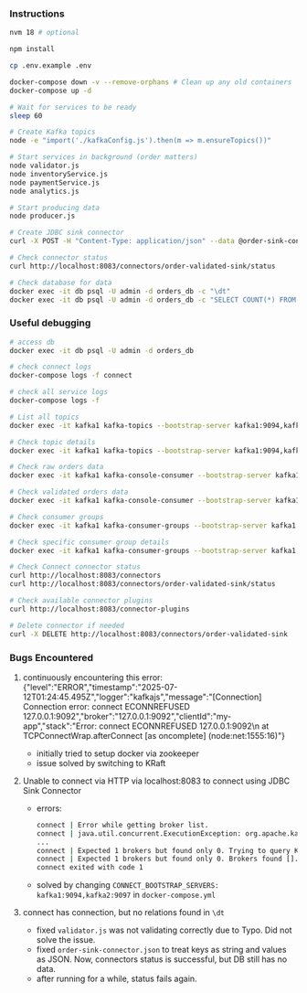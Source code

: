 ### Instructions

```bash
nvm 18 # optional

npm install

cp .env.example .env

docker-compose down -v --remove-orphans # Clean up any old containers
docker-compose up -d

# Wait for services to be ready
sleep 60

# Create Kafka topics
node -e "import('./kafkaConfig.js').then(m => m.ensureTopics())"

# Start services in background (order matters)
node validator.js
node inventoryService.js
node paymentService.js
node analytics.js

# Start producing data
node producer.js

# Create JDBC sink connector
curl -X POST -H "Content-Type: application/json" --data @order-sink-connector.json http://localhost:8083/connectors

# Check connector status
curl http://localhost:8083/connectors/order-validated-sink/status

# Check database for data
docker exec -it db psql -U admin -d orders_db -c "\dt"
docker exec -it db psql -U admin -d orders_db -c "SELECT COUNT(*) FROM orders_validated;"
```

### Useful debugging

```bash
# access db
docker exec -it db psql -U admin -d orders_db

# check connect logs
docker-compose logs -f connect

# check all service logs
docker-compose logs -f

# List all topics
docker exec -it kafka1 kafka-topics --bootstrap-server kafka1:9094,kafka2:9097 --list

# Check topic details
docker exec -it kafka1 kafka-topics --bootstrap-server kafka1:9094,kafka2:9097 --describe --topic orders.validated

# Check raw orders data
docker exec -it kafka1 kafka-console-consumer --bootstrap-server kafka1:9094,kafka2:9097 --topic orders.raw --from-beginning --max-messages 5

# Check validated orders data
docker exec -it kafka1 kafka-console-consumer --bootstrap-server kafka1:9094,kafka2:9097 --topic orders.validated --from-beginning --max-messages 5

# Check consumer groups
docker exec -it kafka1 kafka-consumer-groups --bootstrap-server kafka1:9094,kafka2:9097 --list

# Check specific consumer group details
docker exec -it kafka1 kafka-consumer-groups --bootstrap-server kafka1:9094,kafka2:9097 --describe --group validator-group

# Check Connect connector status
curl http://localhost:8083/connectors
curl http://localhost:8083/connectors/order-validated-sink/status

# Check available connector plugins
curl http://localhost:8083/connector-plugins

# Delete connector if needed
curl -X DELETE http://localhost:8083/connectors/order-validated-sink
```

### Bugs Encountered

1. continuously encountering this error:
   {"level":"ERROR","timestamp":"2025-07-12T01:24:45.495Z","logger":"kafkajs","message":"[Connection] Connection error: connect ECONNREFUSED 127.0.0.1:9092","broker":"127.0.0.1:9092","clientId":"my-app","stack":"Error: connect ECONNREFUSED 127.0.0.1:9092\n at TCPConnectWrap.afterConnect [as oncomplete] (node:net:1555:16)"}

   - initially tried to setup docker via zookeeper
   - issue solved by switching to KRaft

2. Unable to connect via HTTP via localhost:8083 to connect using JDBC Sink Connector

   - errors:

     ```bash
     connect | Error while getting broker list.
     connect | java.util.concurrent.ExecutionException: org.apache.kafka.common.errors.TimeoutException: Timed out waiting for a node assignment. Call: listNodes
     ...
     connect | Expected 1 brokers but found only 0. Trying to query Kafka for metadata again ...
     connect | Expected 1 brokers but found only 0. Brokers found [].
     connect exited with code 1
     ```

   - solved by changing `CONNECT_BOOTSTRAP_SERVERS: kafka1:9094,kafka2:9097` in `docker-compose.yml`

3. connect has connection, but no relations found in `\dt`

   - fixed `validator.js` was not validating correctly due to Typo. Did not solve the issue.
   - fixed `order-sink-connector.json` to treat keys as string and values as JSON. Now, connectors status is successful, but DB still has no data.
   - after running for a while, status fails again.
